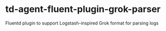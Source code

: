# td-agent-fluent-plugin-grok-parser
 Fluentd plugin to support Logstash-inspired Grok format for parsing logs

